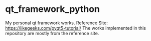# qt_framework_python
My personal qt framework works.
Reference Site: https://likegeeks.com/pyqt5-tutorial/
The works implemented in this repository are mostly from the reference site.
